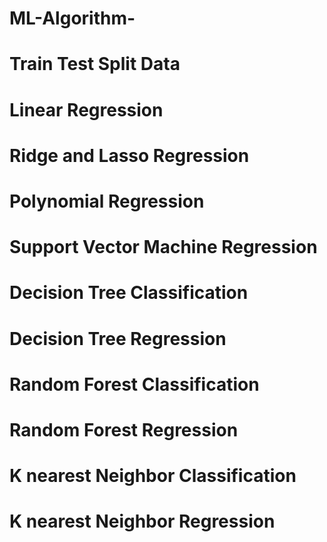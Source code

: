# ML-Algorithm-
# Train Test Split Data
# Linear Regression
# Ridge and Lasso Regression 
# Polynomial Regression 
# Support Vector Machine Regression 
# Decision Tree Classification
# Decision Tree Regression
# Random Forest Classification
# Random Forest  Regression 
# K nearest Neighbor Classification
# K nearest Neighbor Regression
